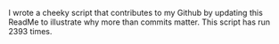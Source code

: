 I wrote a cheeky script that contributes to my Github by updating this ReadMe to illustrate why more than commits matter. This script has run 2393 times.
